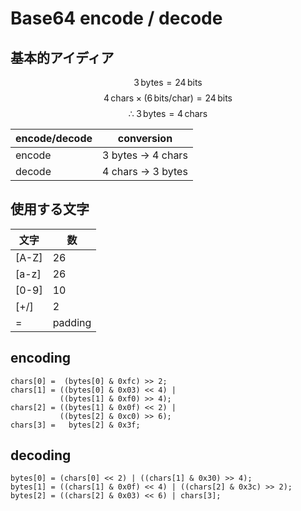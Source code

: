 # Base64 encode / decode

## 基本的アイディア
$$ 3\,\mathrm{bytes} = 24\,\mathrm{bits} $$
$$ 4\,\mathrm{chars} \times (6\,\mathrm{bits} / \mathrm{char}) = 24\,\mathrm{bits}$$
$$\therefore\;3\,\mathrm{bytes} = 4\,\mathrm{chars}$$

| encode/decode | conversion |
|---------------|------------|
| encode  | 3 bytes &rightarrow; 4 chars |
| decode  | 4 chars &rightarrow; 3 bytes |

## 使用する文字
| 文字  | 数 |
|------|----|
|[A-Z] | 26 |
|[a-z] | 26 |
|[0-9] | 10 |
|[+/]  |  2 |
|=     | padding |

## encoding

```
chars[0] =  (bytes[0] & 0xfc) >> 2;
chars[1] = ((bytes[0] & 0x03) << 4) |
           ((bytes[1] & 0xf0) >> 4);
chars[2] = ((bytes[1] & 0x0f) << 2) |
           ((bytes[2] & 0xc0) >> 6);
chars[3] =   bytes[2] & 0x3f;
```

## decoding

```
bytes[0] = (chars[0] << 2) | ((chars[1] & 0x30) >> 4);
bytes[1] = ((chars[1] & 0x0f) << 4) | ((chars[2] & 0x3c) >> 2);
bytes[2] = ((chars[2] & 0x03) << 6) | chars[3];
```